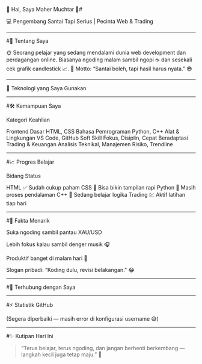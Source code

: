 🚀 Hai, Saya Maher Muchtar 👋#

💻 Pengembang Santai Tapi Serius | Pecinta Web & Trading


---

#🧠 Tentang Saya

🌞 Seorang pelajar yang sedang mendalami dunia web development dan perdagangan online.
Biasanya ngoding malam sambil ngopi ☕ dan sesekali cek grafik candlestick 📈.
💬 Motto: “Santai boleh, tapi hasil harus nyata.” 😎


---

🧩 Teknologi yang Saya Gunakan




---

#🛠️ Kemampuan Saya

Kategori	Keahlian

Frontend Dasar	HTML, CSS
Bahasa Pemrograman	Python, C++
Alat & Lingkungan	VS Code, GitHub
Soft Skill	Fokus, Disiplin, Cepat Beradaptasi
Trading & Keuangan	Analisis Teknikal, Manajemen Risiko, Trendline



---

#📈 Progres Belajar

Bidang	Status

HTML	✅ Sudah cukup paham
CSS	🎨 Bisa bikin tampilan rapi
Python	🐍 Masih proses pendalaman
C++	🧩 Sedang belajar logika
Trading	💹 Aktif latihan tiap hari



---

#🌈 Fakta Menarik

Suka ngoding sambil pantau XAU/USD

Lebih fokus kalau sambil denger musik 🎧

Produktif banget di malam hari 🌙

Slogan pribadi: “Koding dulu, revisi belakangan.” 😂



---

#🔗 Terhubung dengan Saya






---

#⚡ Statistik GitHub

(Segera diperbaiki — masih error di konfigurasi username 😅)


---

#✨ Kutipan Hari Ini

> “Terus belajar, terus ngoding, dan jangan berhenti berkembang — langkah kecil juga tetap maju.” 💪

